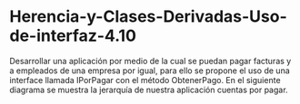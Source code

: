 # Herencia-y-Clases-Derivadas-Uso-de-interfaz-4.10

Desarrollar una aplicación por medio de la cual se puedan pagar facturas y a empleados de una empresa por
igual, para ello se propone el uso de una interface llamada IPorPagar con el método ObtenerPago. En el
siguiente diagrama se muestra la jerarquía de nuestra aplicación cuentas por pagar.
